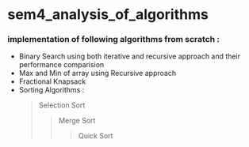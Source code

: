 # sem4_analysis_of_algorithms

### implementation of following algorithms from scratch :

- Binary Search using both iterative and recursive approach and their performance comparision
- Max and Min of array using Recursive approach
- Fractional Knapsack
- Sorting Algorithms : 
  >Selection Sort
  >>Merge Sort
  >>>Quick Sort
